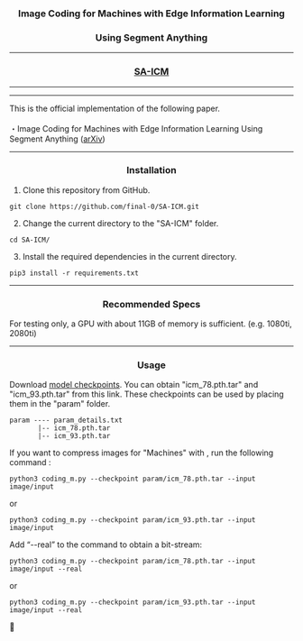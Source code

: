 <div align="center">

### Image Coding for Machines with Edge Information Learning <br>
### Using Segment Anything

---

### [SA-ICM](https://arxiv.org/abs/2403.04173)
</div>

---
---

This is the official implementation of the following paper.<br>
<br>
・Image Coding for Machines with Edge Information Learning Using Segment Anything
([arXiv](https://arxiv.org/abs/2403.04173))<br>

---

<div align="center">
  
### Installation
</div>

1. Clone this repository from GitHub.
```
git clone https://github.com/final-0/SA-ICM.git
```
2. Change the current directory to the "SA-ICM" folder.
```
cd SA-ICM/
```
3. Install the required dependencies in the current directory.

```
pip3 install -r requirements.txt 
```

---

<div align="center">

### Recommended Specs
</div>

For testing only, a GPU with about 11GB of memory is sufficient. (e.g. 1080ti, 2080ti)

---

<div align="center">
  
### Usage
</div>

Download [model checkpoints](https://drive.google.com/drive/folders/1J7rsrEFn20zLginAcyDzY5DdCMbYamgC?usp=drive_link). You can obtain "icm_78.pth.tar" and "icm_93.pth.tar" from this link. 
These checkpoints can be used by placing them in the "param" folder.<br>
``` 
param ---- param_details.txt
       |-- icm_78.pth.tar
       |-- icm_93.pth.tar 
```
If you want to compress images for "Machines" with , run the following command :
``` 
python3 coding_m.py --checkpoint param/icm_78.pth.tar --input image/input
```
or
``` 
python3 coding_m.py --checkpoint param/icm_93.pth.tar --input image/input
```
Add “--real” to the command to obtain a bit-stream:
``` 
python3 coding_m.py --checkpoint param/icm_78.pth.tar --input image/input --real
```
or
```
python3 coding_m.py --checkpoint param/icm_93.pth.tar --input image/input --real
```
🚧
